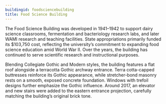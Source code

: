 ```yaml
---
buildingid: foodsciencebuilding
title: Food Science Building
---
```


The Food Science Building was developed in 1941–1942 to support dairy science classrooms, fermentation and bacteriology research labs, and later WAMI research and teaching facilities. State appropriations primarily funded its $103,750 cost, reflecting the university’s commitment to expanding food science education amid World War II. Over the years, the building has continued to serve scientific research and instructional purposes.

Blending Collegiate Gothic and Modern styles, the building features a flat roof alongside a terracotta Gothic archway entrance. Terra cotta-capped buttresses reinforce its Gothic appearance, while stretcher-bond masonry rests on a smooth, exposed concrete foundation. Windows with trefoil designs further emphasize the Gothic influence. Around 2017, an elevator and new stairs were added to the eastern entrance projection, carefully matching the building’s original brick tone.
